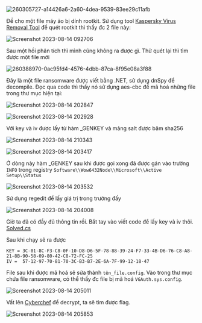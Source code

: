 
![260305727-a14426a6-2a60-4dea-9539-83ee29c11afb](https://github.com/HuyThang25/WriteUp-CTF/assets/93728466/ba68bf95-863a-44d2-91c7-4049e4f9787b)

Đề cho một file máy ảo bị dính rootkit. Sử dụng tool  [Kaspersky Virus Removal Tool]( https://www.kaspersky.com/downloads/free-virus-removal-tool) để quét rootkit thì thấy đc 2 file này: 

![Screenshot 2023-08-14 092706](https://github.com/HuyThang25/WriteUp-CTF/assets/93728466/db1552c9-ed26-47a8-a930-f71ef0b63cb0)

Sau một hồi phân tích thì mình cũng không ra được gì. Thử quét lại thì tìm được một file mới

![260388970-0ac95fd4-4576-4dbb-87ca-8f95e08a3f88](https://github.com/HuyThang25/WriteUp-CTF/assets/93728466/bc58e69b-4c9e-4050-ad75-1123be77c81e)

Đây là một file ransomware được viết bằng .NET, sử dụng dnSpy để decompile. Đọc qua code thì thấy nó sử dụng aes-cbc để mã hoá những file trong thư mục hiện tại:

![Screenshot 2023-08-14 202847](https://github.com/HuyThang25/WriteUp-CTF/assets/93728466/f011f0eb-aa82-4e03-bf0b-251eca301f89)

![Screenshot 2023-08-14 202928](https://github.com/HuyThang25/WriteUp-CTF/assets/93728466/5f2f0949-8d5a-4295-8598-c9986b72ec6c)

Với key và iv được lấy từ hàm _GENKEY và mảng salt được băm sha256 

![Screenshot 2023-08-14 210343](https://github.com/HuyThang25/WriteUp-CTF/assets/93728466/2b9322c1-ca09-42a9-9c31-d81c0356833c)


![Screenshot 2023-08-14 203417](https://github.com/HuyThang25/WriteUp-CTF/assets/93728466/ac166846-167c-4422-8b8d-f529f0c4a55f)



Ở dòng này hàm _GENKEY sau khi được gọi xong đã được gán vào trường `INFO` trong registry `Software\\Wow6432Node\\Microsoft\\Active Setup\\Status`

![Screenshot 2023-08-14 203532](https://github.com/HuyThang25/WriteUp-CTF/assets/93728466/addbed65-ec60-48ae-be54-1145baa19fbc)


Sử dụng regedit để lấy giá trị trong trường đấy

![Screenshot 2023-08-14 204008](https://github.com/HuyThang25/WriteUp-CTF/assets/93728466/fa2134d3-5d35-49b4-a449-63e08e88d413)


Giờ ta đã có đầy đủ thông tin rồi. Bắt tay vào viết code để lấy key và iv thôi. [Solved.cs](https://notepad.vn/cKaJYWy56)

Sau khi chạy sẽ ra được

```
KEY = 3C-01-8C-F3-C8-0F-10-D8-D6-5F-78-88-39-24-F7-33-4B-D6-76-C8-A8-21-8B-90-58-09-80-42-C8-72-FC-25
IV =  57-12-97-70-81-70-3C-B3-B7-2E-6A-7F-99-12-18-47
```

File sau khi được mã hoá sẽ sửa thành `tên_file.config`. Vào trong thư mục chứa file ransomware, có thể thấy đc file bị mã hoá `VGAuth.sys.config`.

![Screenshot 2023-08-14 205011](https://github.com/HuyThang25/WriteUp-CTF/assets/93728466/0339dd75-2025-4799-a75e-32c3e5ff1cfb)

Vất lên [Cyberchef](https://cyberchef.org/#recipe=AES_Decrypt(%7B'option':'Hex','string':'3C-01-8C-F3-C8-0F-10-D8-D6-5F-78-88-39-24-F7-33-4B-D6-76-C8-A8-21-8B-90-58-09-80-42-C8-72-FC-25'%7D,%7B'option':'Hex','string':'57-12-97-70-81-70-3C-B3-B7-2E-6A-7F-99-12-18-47'%7D,'CBC','Raw','Raw',%7B'option':'Hex','string':''%7D,%7B'option':'Hex','string':''%7D)&input=db0kG6dMZOcs4hHKGywtgGac/97t881iJ34dRWiM7Bo86oYJSyNlc3vYp7HMLTy7Z9SXyFmctPQBbLzeIZ96I0o62fs4iC3MEdyTnMOtfPyuNog99cjJzYDn34r9cnBO/Qqc%2BOdmwqj7LU1d5WkMhmBJLwIrD5UWaX2O4ScLzPGNr2QOTya4OcFXC%2BN6StZPHiiXL4oBeOldMrjSfZqpiP85ebMUK/sGJXWFV2nDfmUBl/TI4B7SOoAeIr%2BdJ6AP4Lg5r3XUqJCXgM3JF/0JmLpgmnVv4DpguhRdfUlBDZUZZyeRjQlowSGY2OCXjDfqXIco3QaLytSxfc9lF6QP8XArLomoeMWC4PYMOg%2BcrugJyA/6m1rdn5q%2BEqfD8JrMT/Z88Yv8KAAd1MybeReNGp0CmTB9WgBf6lIyCI464zhTNZA/qvWbVvvx4tikzReRaoTlhV8EbryjNUPp1lM%2BRTGhpGe3SGlVdeBrqbENxtDZFwoIiiK3hD9yrV9gG5xrvtVqP8YpqKZZ95t%2BlmMGGg4y1siZUw9om6pi%2BDu9H3l5s9MzGZ0MAzrj6TJfvxnh7soEYYLDZkqe5rp4yeOh3Q33FTaFN8CGjS6GY0yIU38Y7iVs7aPsPHdTDBVb5lh38oagzN6wPN6lN9VtQVlVs6lvQejAbc%2Bc%2B7Qk0rnOfKFSFiq%2B6zCxzbcsT9CZMp58dGxdmZ/yT5F%2BqZdCoZOus4xQcCwcRezoBIw/LwiYX7QuD%2BtNhrZ%2BBbuszYcj7csVErLVqbeVOkgWzRsC9LlsfvGTcVJWlVvhaGDnQ7XU2luvJa00yElPm6vDDG5xASDe5KbK2esG6rCuqDB2k6ounpR8nND2%2Bq78uExGGqaT%2BjY9PFFiog5EkXnPr5w644Eh8By6AarysL%2ByN3npZuRqD/oajgolznJRR%2BiZAsdAybP7/vPh1zY0SoMV7aKjM1/0Fy0uKnt8mti6jbd1j6I%2BZitHND2VcRNjAow%2B9RxT9JR0tTPCEoVbc47ZC6tlX45HYcQLq%2BH6Dquq/T0NzOrYzJojQ%2BIteP1B3Bqrn1Ge6IVb7mscMiRHxci5rk1Q9mdlipHbMMV7EnC91xLMjPNzZ6TNfRICsn%2Bd4aVd6vc8qGAmtOetC39vREc6RItqJV2nYNvoaJn3/%2BOVs5GmWzB7RDs11livD6cNqrtmlytB%2BKta%2B5DGYqCHMVmyHuu%2BR5yVarkZZK5q%2B/bi%2BklR5b3GR5poGOwyRsjHt7N/BdhQ3q2DABjJFoYjohGAAetqNykYcTmyzzCIn/lO5BzSOOVfcr%2BSEC4bSxTfqUtOrZE2ngpKYrepRBaSRrxn77TrjSK8rN4aQJ2iOBq1C0dUTLmr0xs9nxJV%2BUgdOl5nCR4Eo%2BrJGzeeLJoB0Gbs6IoV%2Bhuwvj3iO4H73bplhPDUhvZaK3wD59SVHlYYgOhS1J0OFYFTjNjw5oMYJ9uQ49ZBiv2ksKgcg0KUeOOVlJYnmTPbbtXRyeHy1/PNuhM9eQ1XezRYzuylIY%2B3nmQWM%2B1BTqA4X5yK6oDcCX6zkVwdVXbdchNC6Z%2Brwx21gXfZ4CPdGthSI5suMunZd63tfMNtcTlQFGMi5LB9NBnI6Gq8Qyip03Zyf2PZxPMBe/0SD46R2nFq5fqooFqtfJoVpFCVgsqjXytgrPnTOf8uJ9ax7xN9kLQhksDQX50cIs634bvvucwLKv8WXYyL5YbdncIUGd1DT/rcDP56oiNnejxAro8XW2Tc/VysF3D9msTkSJyRWjBV1mttxGorP/eDMsA6iWJ%2BHD66ilodL6bkbgLe1/1XxHLkUNbC6COieurjiXYjO2b6iPoV7puLkKGOUeXRu%2BtTDeUmkFjzU7Djw4x39eMjzRL4hFpj6wJ2a%2B4MFONPL4dExc%2B9CBS7Fe19d6t%2BSDf9aJjoG91p54/qMABa6RiQHoroc5swmYWog9IhHKibnkfsBvO5WL%2B1AG%2B%2Bzsu5kW6Z10SRIvHkJa2E6smr7oh5zdi0cgrha1Lxs9hST2I3In6UY35rSBeKutyz25BR7GVOV2Upt0AqixJ/PymmZLOKaYOW2NOXiLydEs9oSezjsizZNNXzcwdNM%2BvZGeSrrjP4dMkSVh%2B6Cu/IcYODZ2HplCAawN/QGO/iw%2B3K4rFqrmpw0tjrQED2GfsZfo5vllz466G6N1f%2BhsbWHz%2BZM9u0PBue5lDCPJJFuJ1pFssoxamHgndcNhMYrCH/cXfPbwAWkTrqiCjJcRMTkPvfvj67jr2pSsvotc07XoIhFcjw8fNW4lCn9IFApfFa9%2Bfsh0okqdCGwmUIbxEjLK6ffbqHZdsFuxzUyIqauDg3kS7Joh1zMfgC6/1xPtE/4XY6Zy/yoGkJLDfHOOMdvIGvmbO20jdsHKMIP1nF3J/Q89vwmIaf/I1I45wtHadvSs7c%2BeF9QEQ/26rPpleHPleGrxklpgQm8Dc4yr1jj9vevNOGyECunW6bL/eag481belS9FV/AfP91r0zX3H2FIRNp/K%2B27RXbkfNoik%2B1hWLAZVdISI%2BZcqx4A689kTBwb2O6olpR1kfbcRZreRimQSjlPIpaM7slIiqrFDUUMVp/vKl6E2tpjx1G3xTMfxlvOcojGJHIdiyTY9kXnc0Btpo8/4rDF%2Bf6TsVAwwEy1gCShvlZhZjhGsnBhDga8i7uACWL%2BdFWs1nqpmu/es9U5kdURH8p/oeHU5DiVCQk1tY8Uf93G1zruuwM9udQRT5mCx94DJsJmpNERWkxmUL0j8V2tg/KarOne67cm1SWetOfJrw7frhNc%2Bq1LI3BhtAuJQ7PZucf/9mwaugtmGMsn7VK4MiJ9fuCkPrtIHHrYgjj3mmDF/a87p6MCr8vOoeoOn0ZoObhh5Xx/Y53UgkYUUtxsVSE2/5lASBBwlB730TMzVSaUzsODDoPBnMxk/yWuyC7aaF%2BgDU6/x6FAz5EGLfSrzdJAh4%2Bh/%2BnL0ekAHVFQJLnzgsOnSa%2BreuT9AEwvAVfW6tA1ymDIknEZSzOL9UQX6bi0Bd5Jqg1MtFRT2W3zS43QgIOtd4IIS3IdSaEOTV9xydvlLdW5fNbPqHjlz9Q7WTgH46JqSP/Khqc6zu1yJeWee26GlxG/6jj0jHakpUa7MogKOSyZS7DROv2GGNqp640IgVNVbjYIideqsiSkDJlS0Hhwd2oNzzIQiPeOS04go4DY8rHOUkXgRUqX5t4Y%2BN7BrZi5OuZJykKcDSss9bgqV2tK96p7BkEy9GVwWC8EwjApKZ128GroFGHELaQfpijfcWeUYR21HlUJyiWrLc1Ajm4S8lffz67godyOTbmsHfwF/IIz/H//ctrsM4vTGTp%2B0jHH%2BiGXUCbOW76RtX%2Bfg%2BH0bp528jwHZh/M4%2BDJm03dHLH5CSCymCozhyy3fIePMzyXSNsjq%2BaRYvWAKzW0af4YgJqb2XMoGeCTf0g2FDZTi9jgKdfioX/eu3q%2BxvKoYth8TVO74R5QWGH5837TvmFuyukrIl6B4mmestMWxT1mP/dolMg4N82e6jsz3AKMpU2b5MyKWWvUlCYs6woMkgka5IkCMO%2Bibja9ADG4W/ten2KBFNoFJuKYloOFcCyxs8CNIlK0FvDOMt7KtGMZLvEfFkiwtshZgbQDh17OuO%2BzckiW4YE4uJufczgJKzMj06tKGn%2B%2BDK8Hza1OS4net7JR%2BhqYOnH7YEahUiwLpLzmQoRndNwZXfNDxUa1XXV4ZADlHfI5ENrRjYKwmRrjh335Lu5mwkd02NMQJwLhqrB0OdjOXwb2enCkljr5mlyPaloiB0GwEmzVJEo4uwBqBi/YapmhnlaTkfZ9JQgg8uM8wdpwJm8s/eNdnfz/2VuYLVTLjbcXU1y8RESE9QvZwBvX8axKWlmhL%2BewU1wW0DUp1wi58UayQNC3Mpzv1g178Kr2unpbIVIK/gc9Fo64wreOCtbqC4NiUhF2pE%2BfdS%2BKc7%2Bp9Ky%2BavHI93KZzDL%2BjQ8OGc02NNLdu72dGcf%2BM2cdxANiAIefzU92Zg%2BsWFf31qI4gydpAlfLhxwbQVnDHF4nwhjyY1kELJHMWhVkWNEFck9fSf70wtwyRgkPvD32Ky2x2OiHezghSL%2BpuF0rWiRVovfOEYm3LzNxZCXnUET8caqQ6SOsjj0%2Blw8TMJO9Gn6VoP%2BOqzzNtq1nTJL/m8DurtBjCIKGSNFC7wBtJJ5Nj2Pb7%2B6klmtXZR/exSYgslDF2ZB6t%2BJQY4DnCEFqcJx7QhHZoN1t76kLniGG4IKcF18j0D%2B4ltbz/pfLrlzSKKhqDLdoZsi6kbnWbd1wMKpqLu9/9CJoHs19ZYyV2xjl8AG%2Bh46W8faOFje9ysOHawFSqV%2BM0f1cxJGYZ5VMwcFBAY4l9BcN6HzVmwxpTk6BnHOwku5DHnXryKaFPja65U61LMRyALIAzeFB%2B6RVVoCMTkOlNBTFhFkySeVxwPoHTPY%2BXtwcHH3tRG5tQrOxK8%2BAvm7NW55WrGaFg9PPXzVfb6pc7ByoFJ3uCVTAkfMZ7RYj3R0pD5LoCjfZVoKUoIjhnsVPZTDdmyeolLK%2BV/g/MC%2B9CSS4%2B6xeSS8NctqoJNY11Wel04%2BUQLJ57x12FkElG7NU/64oos5cHvpsDZCT6a%2BGn%2BVHciVDX5FX9Sp2L2g77JU/EeLuJLyhW3f5ng5hJW/dHr2eLmfI4pF47kJe9BWdS9NR2b40Ufaqpp/B0s7XOA3LlHbqrZvmcGkHagz83BIHcF9c%2BY1nIdVl6R1dg16aqsmf9VLPSSnaLOQKnz9XjnqEO%2BdKuT7Zso7do/%2BFRJvC43rLeawqvNXxT7CEKWg3WVrQV%2BKILZ%2BWW/agYi6IK14jHQT7gSpkZOm3%2BOS0XAc8YlvzCWU3DLcYCHsRvaLIUrFiN6O81Tc9nepPZCBlN2ea8BPUx5bJgct%2BwqAe/TtULXCePXBB0vcONRHp3U4kJzAhehaeMbtv1zIR4kYZ66QqYgT2xr3%2Bw3VFEhbOrq7nZtmJWjbJXOgqnZQUr86aacVSQ9CRKklTlgzFAewelAve1O1Eqx%2BhmHJcLXIOCLRpb6RzCV/PKidwuBOAvbpyL4SSeD4F0mkLl9bt9b%2ByX1FGOR9pn3qNxoGNt4EJuyWStXep/UbEYe4sdciMK3EtDnkhcrbiNwRvua%2BV9k5yX2m46BGUm6B7Mq53MWNFDABOnuvUO/4hTx%2B/rt5cnk4ZUTduCF5QnPxOqowiF3qB2qyLadWm8oWyMkP0CFcKFTjVQNxUXr0RN6KlLKfyJDDKC9h377znlc85pV2SPKsrk9i6DlQxM1%2Bm4rA1RbFSU0esEPjWwl5PLiv3ytj8mnpF7IcNqPhsvslZXtYASI%2B5aY75oad9nwP/gm9mCybAqHU02uizfTO9pP3kY5k0GW2olhnYeyWWlgw2dVHCRJZXiYKCN6cLDjfSUz8DvJVkS6ZZZddEnB1G/SRUE6GbJhiJWP3ZscPDakAXdz55vj2X2mIReqvVr3GJ7CYe22NscB8JqOU8xNrIWtG0eSKjv3vrY3mb8wksowXyH4Zc2pXVt3aN2fR6JWS%2B37neo9Wlh3JhaFr9vHhWJspQQfCMR7HVurrDKSRWz6Bb%2BRIZOxjgFKsCSRkcBiiU1STkBU71oGyfe1TeIzolmACBlGOVlRlZQgPbVjCGUmU9mUccFQPboiffY6Em7jgyLMrDWK0OayxeFU1hD%2BBax0O2mfPuTDIah6gDUojAQaMCs%2B0Vl2673CxM9K5%2BQN38pcSW69YAL35NVVsYZQd8MiRQIMxbfW1VjPogdbB7UbFNG1cZfswizfiXW4fwJ39fX7Zbc2Fp1dcb7O6fJBDudTLiWow5rCEXPK05UKPlzZUOBn1Dh%2Bro7bG/%2BqYzJ2OqgPX9rEhkv4EqmkVvUcXBh0F%2B1%2BDwe%2BMvVfXuvwsneXKWK8hh9%2BbdyI1sC6/iKCvuOVEHvvlaqZzLQc/0JnoDlhiDSF2YTgJYAnxFLTm25G1l4rIaBodIJIG3JSHJzjfdBLlnPJb4OrX0VkDvDdSE1egH2B/wafwZ7YeblhzDfMi9P22njTBom/2WJHBDf2pkKAMrSMDulzfn1fvCD7L4LgXHJCYfx7SxJEcTaeUNB6zrDo7g7tnWea9DNiqhCtsWd%2BTJezi1QBg4liw2ZdsiW7aPNQstUZKl3vSH%2Bm%2ByBxqvUqApGi5LKd7DdpEXoNdIyNOtwI2o6CaGmS/3dOgwPkqXZ%2BsyYT25c1ZGdc1i5wzOqxQlafGqq3VlBHvsiHs7rgH5is8lYbWS4pF2NB1gyv5g6mpP0%2BDETEX9neLp38tgK9dWoAqNbNIWXQ8W8aKZPGRO3t7PYSenWbLXd9rE7FzaOreI59mRtXstdJspG7blk5XxBKIT4bvUk62jS8yZulCl/Yvvuse5SNUuptce9zUQjEwL/N9a%2BFWupqOdwtyIQisq0mWdrUd0oolxBRVZHJ7qy28o8%2BVZ8bH2WqFvgREqhJ3SKLeDvZDtd4ZBUQ5Zw9IcBrqIKzKnQicS0DM/jp%2BBi8woFKeaSYXaESBBvhmhlHEiy62ChMXmiKHuY8QR8gV5hS79De2nhaa6Rm5m8WVzlk4Ju4Wl8LkByqcG/MeU%2BgLzLLIgSMGNGo8xJTtEEUSwATBaeYFN32W/YRVAibMvxe9k%2BpCi6jDIWSQa8WPoj9Z5EXfHtgF7HVP%2BM4G3VQv019UJpLfNTcvmg9U4oXFQLlU0eL0wdQOZ8CqyPaP7eKOfUf9J01wmmbJ7XJocX60lf/3u1s52lfe6aWFsPllw2k9/loofHM/dCxLt4N1JH6dPwDImfGVvS/ScF/oiINiYnAQRGp%2BbKC4abIfky2apvxJwyziCnMtRSBWSLSjFoLntRe4eJvKXreR1jSoRWQePtxqbVjSdvmHgt9O/WBfRpxdbVzVcL1ZA8WTUB/E5zMwJXsZ93p6XqZ6H7hysiDDsMDQNV8YOfd1pfGB073noXTTBdYoZxHt7e%2BRw5nYD/Y0UC/0SUx4CYC5yIvzA3k9zcFGIiSork9note5uxNg4fiDcUELOA4yHw/eNlJMADH7uWcv/jxlglrax%2BjtDklOCJOS0W3wVJRorlkcDo7%2BORViLHBFayy3k%2B3d3l2JpM9Ad8s5/gw6URnz4Wj0CDQR7I51jIvp0Y12hDTPGMSduB9ZN%2B9jy%2Buu6GvEW5HJoKpEmi0JF6sUGbHXaei40SiBUHIUY9ZiqdgEMnxP2NzBiRrl33E7DHB0PEZte4TSQif2zbJAmYxAqJkhmPPlgwMYKgKaIF3p5f9x3WFt/YV/WsLZfId2jzmRRVJxrXKoxB7KATNY0fnoyaCYS2p9pL54JEIca6W0UCUzUGclnZuZbaJ3eKFBEvqezwzgYGzCm9sM0y37hN5Bw33Gm22MhGNrNOfkszr%2B6E5mCctH7Us0UnX/viVtABqpcIQ7nd06XiAiwTS330lF1iXMhO%2BNBJdSmy%2BVGAVbsx7W%2Bd%2Bil5koRsfnaGXlYIPFaLCeOUyGf8a9Ngv49EgxaVayBYNI84mMIFB9Vq4BryFZruI2SQwdpgmpmkP9DwA7W6PRpXSbPrrQAEhAIRAvH00s8LGEyupZc8BLSG5Ay3NWENCchALmiKGAm7DksAWw6PS%2B/8YqTPtaeiN1j9EEJciMaAxOHKr3Z2jGdsIqy2Vr%2B9u3ud5utwUEnfvpLCyJgZ34Zxxfa46l/iAwQlk2inUYAPe8ckahKkzanuEkLUxOtLWC6qEjIwG5d51YVHoOm/D1LzaJflzmBnhDOhWDsuffV4fQzYClKdxP8rh0ZMiCXrPXuwkkGeW7bfG1n2jii0jPlBlvuf/iKBhiHkygqp54v1Up0fBCDS74VDmL/EnxQdhadEASTO5VamBwV7Yf8cQdbP9Ams6jBYrzXCKsqJgJ6H3rXGziNaaEN8ITMjSPK/5hWyveUIrk1c3P0kZxIVr6KW4JigEzHRotooeacUANp2TcX5p%2BQzBYckPCn3Ni5VaMWzP%2B1BkkeuxY4BiBNcgHJyKvEF4PH3xr6HjFR7zyIM9LiYXKzGaS4ginvEVmMOZlTRRqirvIi/BEc24k1U0ay9R0jWBlDeI6T99DQM/FVAcGIjAMoOarYLM4wxv1sVaVzeNA1w6ndiAxc7FmelH7Um60zAwyEHukl9ndjr6T%2Bqxm6deuYFLqmgTSEnntf7Tm9JXpiwiC0ezAXIXkUP7uI23aqSfesK/fpf7GHZyqPKdE6YwfF%2BKhfkkjBuqMEwg7YieNuZXbHIRGCP1qJS7e9eDY/gMP/IG3rHKgf7wQRXwF1J4ZLkp6lKqOU6z34TSkvw6pFppLvrbxSj/8FUKF0VmBOtge6pyUH8o2N0pu2kMWOlJqLk8eubgI5vyFIqYgxQWosLTUtgEIU9t59EBe/ZlOA%2BMglJg1tq82YUAWKcC4na3muQF8mX17WvG3z6OTnmbTsoRUkMnYaKDxRmMVxReleF4CjP2KR2LPN6kzVbLAL1qS74XdJBc9GVDGVOtJJtpGzDSKSjcf/H/ApyGdyl930hPYtzf8evGCrwyBVDJ4z8gze2g%2BhczYcmySTmssGeXwQngkpasYUulgVvCvxzEPVjKIjjmvj23juejQUUtEz5rlxp3nV/BYHQRnG%2BshORb%2B9WzieFeJJIVm4964z7FEHRUGKEiueCt2Yuk0e3d6MRf882a9ROhYqQF5UHbkLjdtJJifjyRoVAVLRFqrPTqSc/nxa0qE%2Bg1Q1%2B9g0CAfvtJ0QfzLmq%2BGBTL/UDmtJRRw5TsEEKoTQkWTw6Ps3blofbbD/cFBIK3PCtJKxPqPuaRT2ca6sCmUU%2BUVekmddc4hJMDiHou/P1vukjxdmFd1JNVA04BTPfu/X/Qz8/b2q3MWFrnM%2Bz2QUGsTVmoLsUywwD9TgiXroIX3/SYoZW4Xub6oh72OkLCDrhGBBEogx%2ByI1hM1UeC0nAaCPCuszJJZGIiVQKe58Bhm9f5IewSxliy9ZgnqHuagvUnKvKm6bgM4UESI85pksPdEo2IKhrKyExsGCLMBqgxdu6p00bP77hvlli%2ByKtB6/otrMOenDk%2Bkq4Y/9vin6qvf/Ygr82o9XTQZDJ9M2VVQ1ZQiiMXhFqE82jvvrGFc0ImA45Jtc5byp1l5x5YHqPUJnMztqZ017j4Wc3i3ig4Dx%2BDi9oWMWb6DkmZzDKpxz6yOPFg9sZSafvIq%2BsnWFSF/bNJxG0VdEy7fXCoiZAT2CSCsi06j7P4udsAo%2Bx4jHYYK%2B9SE/O23OrGbkNv3124gbzfIAEbOeqIECF2e2tRPDGREDvBrjm7qIrLJI7uBqPw73XoQVXEREZOj0Pi0GPBPMvfdrhKleUnms/Q%2BFjDu6irh9NoaeIpLIJ5s9GqnkaSf4gXhQFO5tS89lK9Cd09ER43zMVZSaU0nuV8/Xnl2ZTI/h1Se6c47dELcWs5c4EZXXamoVTfbVxoXsiMnMFacaZJKULq7R0bZAzXtwiJqTArE4AWOOT7CNQHUgJ1NuA0/N4%2BkfIg0i6a5KyFDSnLV2eCwJul530JrSYvI8krpTn3BEVgq0vM9ILDeeWu3AnYplh%2BT03IsME6rAOLMmaVrDp/0ex1rAw4KeGvtk1P/HYcpI2YCv50pVPL1zJkaF9KAqBe99xjQ8YpXMvOCGHwrVVEFnV3ZhALuGyrUXN2mtAcJp3oD/Vn8PyJHaAzGi9gdhok9HFYsyrCSCPzy%2Be9yBMW9zLO6l2Nop7rKqFhGC/rsy0Jr4ClFHLbX1w6zLQvdJozc50BLl/ke%2BvWTZzfNbqd2yXuFOfCmTWgXZpGu2ay6orv9qwysHJwVapPfdO1zy%2Brdl5MrZGTAUhKoKpSA61BbxXExM1dcQ6wI3j4DUqENHOF/XBTy2tguWD5ry6HjGzKKGxSs4bhed8CKPzp/auTNYMORyBfr4dHO0JNAGsZc2CpnrcKStXrFM87ctznOu0amgsL7oYbEJ8TfxACt84oDpT6IGe6YuCv4pUOIhfOq/rXxGBe//auwZMX5WJFisFI0dUb3Ctu%2BdKA9KBx2q0DgsszsR21kXMfSKR/Kv3kCRis9%2BGeJi3XidE4kz3MiH0iu7HjsnI5K9CmKraMQh3R2ROq5Pjz9C2haah%2BMyHa1IjOb6i5BlkKjfx0E2wxYg3inCFuki5H5k2m0yWHfmjtw42uRBbo1/Xsd%2B8u1DhbRLLNDiHqPaF7pcKAG6INjxJn9BfbWaf7faMWhhNnKwf570jBVCYYjVFlBdZ0gYCyGv2i/Gec7p/Z13w5Zb5LnzO%2BiChqLNfRngQryBlK7PdzxWg2dMxQGQ6Tle7bYxdC/gt6x3yHOzEQQ6JvoPPvpnBNrFY6FWSFEQE2g4OBGKUreyjY46XOit6FNnjhw9S0rL6iP80ZmJX517KyGFwGe4LQaqgdqPPEl5vwtnV9ZpLHZTz8f9xap/6szWcw6wEv3W/4C%2B8rZ0vtA6k/CqlbGJaRwPbF4eK/YEhOgUddMiDZzVto60sNU%2B2PLAe6ivUGgNUJA0mGU6zB0oOI89JRD3oH33Ec7zU4Amgx3URZEQ/QcEyk/vL1d1TkW2NbUFDtWD9OgtWJgBf4S84rYXyojhKsf1cc%2B4XPezBfvdJbqzfFtw/EwbkJFxzAi73REjseGtB8otpem6CVpEGiJew/zaby4zFAJA7aEbBkr/OVKLGoR4p6EvvOk%2BjfK96iHsVTYThoXu7CixIInv5nxPLoQz4YypEWd0tGVpJR6maBPwuI3P9%2BDBRCucOZxGkums6UmsrBLem1ianJq/6KIhXYailweds%2BqnR3Z%2Bsy3g/t1JkMG5RIbH%2BZ5LHwwAlhCBxF0sasn3nf8Qucw/Ok8z4sQSL7EpuM%2B%2BYrWPaNL9%2B0faHyOpb8Uzj7vxYx1UiFKI0V3MYhN2VbqoHcEl7SicOw0fUuejFDwtfIjrxZg7B9D5FI6taZdJ77S366l/GT4JHAfzyCKIqDqLtaOFM5BwgPHCAfoX9ekjtletet2X0dbDysl7X9UMUU4Xp3hJvyce4P7Be4krKKVaFsDpdM2cuQ9NFNaTz8/W6NXEyBwf2wwAQ/4zHSRTO8f6ydGAK94PAej3lGxlw7X050P93MkLWJu6vrankTkySdJnA62JgfSYq10vXTtS89cujKL%2BhsVkAXIE4UGEpQXCluiia0RY56IvUKwkEvFW4JPiFZprJJhS/FJvGUwNvgP17rtWk%2BPuIGDwW8MX3n%2BOUlWHM7u%2BUx4wo3he25ng6RC1rcjxOob0CMsbcd8aVEtHJglzSAf3nz2yuSzeBN%2BWVwtV2NFEA9EDCE9RmQm6D4KpJrdqhfGK2tIOhpQlllEOahH5iZnmH%2B2Wvq00pCEoAaP%2BY5N1jENJTFEZnGs6FHz2GAgN83zIUn6ozos2PMdX/aXooZJtpb10ZxzlHF%2BuJdrsbKRkgn6ec8%2BzzarJHJ8G7krwY7CDJ4kM8dMJ4okFA41iuFAkelGvegKL7lRN4yNe9hKxRELWOI8AgeoZbIoxx5gnQgJm17SFOPBk5KKFOMPzTqnAKP6fZqzaNLiavFBO2I3KZId4SIUt%2BxKXvNPs%2BKmsS/H8y1lp3RiGObsZKijS93j3IvP3UemQPCoeMBAI2enS4namRn%2BcouYR4q1w%2BqifZsd%2B73%2B%2Bp1A6qd353cq7Ov9sfKtTsvuiSJ/8TcLpcn5QknwxArPOVqsjTw2HEfduPjknEt6vKEqHdvOO8Nn7ZnWAKNAiDOhq9KosytAhgOxdw0JK9I7%2Bis7Ba3QhXYhbVb3W6DOHptvqCSvoBfSH%2BXGVqDxl/XWQX9ZPGnd2sQyUNmkmw%2BV7RzXkkcmrz1JbLRfbr14dwH/Srp4S%2B9fGzEKdjtd8S2dwT9X1gjfPWYr192VIoFUo7q09duF/t2xHWsX2458AsfZJp5uv7gUti8UStMKue1E6C5goYVhVY9KJlMxL0%2BQVis9VCmnk/9lszt7Y0pz5mz80zED59Y0jP37C8lk1e5W7uglxb4gWx0lPb5x0E1Oiy3O%2Bvg9jmu/je0ksg3b%2BFISvHkx%2BUWvIsDiy9HW2WusknxIfwr5hU/tVqBJ7h0V1ChVmIc6kWsPVvWiz7Hv8ZwOOkxI9p5VY0e7RuFMb3EcDI7oeHX8iIjZyDZ84PyKAq4Xc1R%2B7x1Fp6ZEiSVEi2QgnanBnfIdoqaAmUeJrvHNAgpdL36v56wDn8HHBYuBbQbpInC1EXaH9B8jLmiOkRvr7LNvYBis4oJJhAP0BX2l5tyYXwm6Ktjt57/jafoLxPHDHfWRP9EAEt%2BGwaOQIQWyOTCX9sLbjSAJoDLSj9T6qt/okAQnjVnRGoA5ZBFNNnrPYXIEs99iBr14wwSDOneaTG3EzTHEFMFjNOPnxfvLiH8egmAAy0UrlZM/1NoSYb10fnXRLgvJLQb00PbINs3EzebuWKfivBSK%2B/iQWhc3JgCMtWo8sTSE/pbFbyzwrvRU7p86z6KpP2MtlHdv5bmcFMv/WrweakOUnkUZF6W9pZDEwaetv5zAkI2XKtosjLwMxNxgKiMYc9YEM0YUCXyo1eMnVkFLHr2k39zFuI3vGCqnaK6PYO0FPL7IwMoX/1A26icfwAZuRMXk/BLYAAmgXvZ21RTyvn9lcTpVOKHyAsfc3MgwyE2o8QwQdYkDY8KYdt15EuPMoxXql8lvjhhfDwfFZxYoGCfVaoLZYIs6p1HJ3rQr5ZTsYXlByXLcWMqugSej7metVgD3pxwfCcyfOhe9uQOyrsu2cKX2VZJWN1kRcqRNeMme/8xKy2icDf8Piy3mOa5KIqx6V2Udd6kssp7jKEBtt3ZXv2G/YBPrmV6cFo3UdadgN7NIA8rSuswhQRQYMoWNN8/fFHiGHtiR6hZ4AP%2BpwB0ehDCZ2TCX%2BjCDnq8bTpyWIY8bkmRiWgriLYG1OPK08/DEF2%2BGq9JXhd7W0PwM%2Bz4qVzNVpouMUX%2BOt52PQNUB7nBkpl7LtATNEkS0PWC0Cf0kqjvm/W%2B%2BYY9AI7UcbxK/lH1Uy29rLLZc3j8PZ6ckWfvrcnF9Ez9vsebm8PI1vZL5/kge7ZoAxUjSgjVMYy7VuPqXDTjXO8KDussHQTQN60ZV333pZo85EJER0TdPsDBTBL/tq9zZ/o9SfXzxNNygtfHtADle/%2BtOrvogZcQhBlq5s9lHmJpsIqBK5N7NUVm6VacfRzPG3iFoF2Gw0CgI0LKp3k7AtrS75P/ZoZvLBehoFwlzhZVgVzQDRjI8l6W%2Bew9VIzRpKxPRpnYHArBdxWzSxhXY%2BlcE8yaO2RnvmjEtUmgQfO%2Bj/5ANHjykqHbbrX/%2BKGlXOoQY1fd4xoci2XSeOeoshe4yxoQDnSS2RwWmzmHdtho9%2BtjHRkk8SCUqy3SooGnrUlSYhJQU8CWcDowhjiqTedHoujPqb5Zz7Hg1xPcT59ydX2nul%2BGtzDZRewrkfL/q2N9Gk8mxjiexlvoDmMMfmggcmQZuO5ZSECy5agH3bGtTKQQPKOvqns6U1EPwLKuKr12HvKO%2BtbO/4OlnpzILSvnPmrYdnrw2vOBoj5Bg7vtO4iDUNhDwhTi8tu2mE518YmlMv2VPEPe43KiwWp5faD4/Wva8LKHmSlMr/cLQK8rSMlLH2UIVrIFi4NZWbh9ZpSZSuuDAaCDoDNzIVNHzkjlPC9UzDUVMDfu9YDARCByzRRuIi1Jf3I1qmCaewR2erAywAU1dub5f7dKzF8ED0l/JPrUUjx1NqtrLCCxuW03r5HkWbN7chBbksAmnPR1cQFwWCW1MuGGm3Kb09c3qPXb8fWrLK/LrFLnA50dpFFZoeRxffCb5NH8rfF/C3aDrnielhBJTzoLHytjjqmf4bh%2BBjmbY08aC9bVqhaSfVGCWGEqzgbELOHitvAwXyZu1er5ntSJEgvTeR328OHYwvxrot6A/KbZdKF1KDlcwYAw/nSouoa3qoghQzqQ9irFLX1mHN2l/cm1C1TkAvTs6OXMu%2B3L1hXWeVYBLSFjdCF3BmF6emx58FJ8G%2BDnDg%2B2AYRQ%2BC0fQhcsergYPVHG%2BOR2Smxt4YYauSHMAIuF6gkRaw0xSX6J0SN5F4SdlUNZOXI2/Awj4QVkw3WN5c/%2BsotltZxNBuZe9yUKX3yp5/X0gOIj39QSDQc06EqmnXwJuAAY/MNVMH4b0F04W65ezWqhDHjWWoOIbBzJq/eIyLVD8t0R/JqSYA37R3cRsbuXQIREpJ3bh0jj73yShyUU1AgZ%2B5mHku%2Bb5xCKcoQ35GCnET1c1/WWOsw3CwIbQ0%2BCZ//NolEdfpey9Ko8fIPYeOO7Czwv9OYfzdEkeJyKylRJ39Ac6lNGbiOS%2BxM2SJSbHkjCuwAl93OUN%2BIm5msGNpCfiGVyKurZBvrTd8KylmhaHQ5Lyvv5fi6CySnDkpBSl8d8DqxTXfPP7k3P8dlML1Xn4FSymS5M9aVbnwhkSYqNUg23ae8lyppHRlHN%2BfXH5oXHEdbkqnrW35lQu1K8VICttdUsEHnFxhwOLD2SqKprAz8QYC%2BIoeFfKeA2dejsSGh7SNTPZGt7fsln02gY1R8iRGe7%2BoWHtxHwy5i3zmgqSTBlOB3H/mZsSna7iWioCtE/kgyUjLt3gT5gI%2BSuwGs%2BpOAY4UhCIxO33IvKbT9Ov0/pmKmVJqxRaCmU3%2BKvGPVnu2xmnjHyOgud3gRMqqCSoyEah8%2BUDP4iJrLMpQ/CnBFdw3Dg%2B8hfbDRdzdYJD6gpgqjdsSqXUHHISTZZFBkq0Q6ue5O1y9y0WDXSjVUF93LMfqlusq/IEB%2B4R2u5gFPS0qb36yI5LSAeIVg9%2BI0swYDkkRqS85d0wTzVoh5J6ECZaMDKc4a4CpOqHd3Z/nzDsUnakBoRzyLbT2Fs%2BNljS/4cy84MvRrSc2l4RQKFLoIiamkJAaiWXFl8/80VmTsyLFpvdFk36TicsZg/wWDjuVe%2BkD1SXV3wN05PEEph8O3Glr6wDUJrPQyBEUvdl0xFc2U9yb6QHdBYQQIvNqwD67%2BeXQZBbq0IYERWj9NXe3kKWkTUoBN0jJZN/zQt/cdyArw74lcBmwfJWv3G2gEGjAXJ1wiUuMjgPnouia/b9CjApY7DOQbA8ZKKXFJ5mKePHcf6yzbW3Oext2nVXGAE8PgxaZN4iB/GpS5qglvgdVc97VAm8jmkUkeS%2Bu/2zQlf2Jp5kNoXN7SbyTOjMD1B0pMy0MG1n8a%2BAJW280d5LI2dspQOqUmZX2riSDHjHqU8yGK/BbsukbO%2B1x6qjtr/3PLdHucRkr/VZQInRE0qoyzONyC/74DOO1r6yV3j2AVmvvOXaBrNoY6ywed0vDaWGKq33mJWgWnct/DMs17TznIDUux2q9%2BaOVL8fm0Wv/jTnNjJysOBs2Zo5Zhp6Xh26JSOGVi7Lw3efcjseyuVmaaCoZw8GKF9%2BwMIV22DVx/q6oAnXjPNtfYsAUgB5lPBsrD2BYlCEvroGMlaFnIUQkzK9ESouY/nDlhttgAOL8WYdDW3yIyAe%2BUX/WnDKVcK3PDeE50VaaI6EAv7FkQxtKWPO3vWLwMIxt4hTTvtsHMR7I%2BkJRXQWbqrIFi3xjwJlXZlerhjXLYyXlsKknbIXK4aIHB2xf/SX6hG25cSU/Lhe%2BweHdGaYwIpgONpOPL/%2BCWBDMVW5QMjBdqivT9Phg%2BwQ07esVLVK9UHRUxNkpsKb83G6%2BaYyrPok3B5nqtjkcnCcD0D5GR5/9Sa%2BZjOAPH2BwlxQtstocpxwLOsDxWZpNKGL35n63OqzgUOKlreLSRyMIpWW2D8JqzMICF6hb5%2BDRANHTvANNvwp3a6DQudeJqHT/ukE8uk%2BXkelNLBjVq/JUSIqVTXmu7Q4NG5KGk85QH33JNwQo2RgZHGK3ah1mLz/lWeh/QQK6GYI8BWbQYrAC6ogst995yf5t7VvJ1Pc4sBvYBzEXlpsF/bjkDfpWOxxPzPzWJEgCEc%2BaNIfoF97teNTku6s6TizNfMhx6vvjjcizsgUpCYA6ckP9JYnvmUKOLOLw25Xw6hBDQXxi7KGZWnDa0SNuX0PK96arGbcfQqhWyDw/Kc33sI%2BJAI7IbP7qk1JxptWdf/Q9cf%2BwceDdmP5flm7edxyTJYtEskIlgc01qYUE6cNBgye3oD1KVugbmFYtRV2jyiRnWaxTDMGJtBDuTlRT3LdvG2fmK7RnLRpEJfGpS%2B4mkBPk3g6djyE48jXoYsr10SYRVFAFZlDEleB6%2Be7EfyNCgbRyRLhgqXXXnhef0c0LYlGay9pFR9Iz%2Bl8tMPbqd/hw4ZkG32NrD%2Bj/Lz7DWTDv3A0G5IIDB3ftT1qos2Tt0MRKebEXLMPAc3MKaTnelFTyC4mo5UXobIUcEhSRBCd1e4THPRbEVe%2B/%2B1qn91GZbXkpiYDqyWbH89heplRe/Rb1VpO/zKkZxs0KCcW4EchZClMi%2BLOCWa8LuXQ1IpQ8HhEC6ntbESgwoDt8UG/1BALtRI5YLF34XNmcLhULQWgU3G/yIFc8wD3nkHij2UmRn6oQQ3e9Gi22pkB3slaFbexMURaE8LcnZeI8wosXFj8ag6g4tSGjlZzc3VXkrBZJvRx4KfWpzjSUfO2FXEqkE9kRN%2B/8aZehZSXYLNdEshFrvafXClmsJPW2KrrCUiPjL4nO9Jo6RdQLp5QIPMBse%2BVNS9Q8MHd2we/hcbt1l7GN4sdwVrDzTSFqJBat6%2BxGZDSks7WyYUqiYVaIkypLl6uY4INjiNH5V2mpnG9eyq%2Bh/xTN%2B6bM8olvD4vPirHRwkr7wbx6iB81rgk/hpc0c0nNF4ujQ3PuruXGUw5yTWBHE3zvel5epvSuCMrM9Y0sQ1h38bugAuBQhPNHDRY7ESSwxvB2n4zvMjIPHoOpiLw9mkFhVBbshqD1vmZOP5Q2gifPhkBQ8z2kKnaoCJ9tFPrsnLXNwoNdL%2BBHofVN6JuLApNy9fzAuVFRg36VqBeeI4T82Wu4PAthFarK%2B3%2BKUHlbxQYhC2dPBfMIhBr4FiACShYJds0FEuXIfi4G%2BrFCGOtNfiUuAMnSpzCsMfJs229skriR0wmEtddySBu4adbCPVpt7dUCzzNNSYQOldGp6fGs4Mnf5ILrOtzK3jqUHeWb2yyPm1TR7jSp3boHCqC3uKcDh4za7sSWcDL3O1evNos4%2BiLw%2B5fGHEcrbtefW9c1dv77exgwhY991UXZ2ZjoP7jd035LVy7/eja9Ga7Vep5odGMIQcSoLVlgElVa6wZaXT/p3MaGij1VMGgZErgSG1XV6nBmf9kyR0OD713NeCM2Q%2BeWFCIYWIs1RUvPPPxiAdz9P966Ibd3UeiuzhzIlsS5mcgGoAEgCBWRxUOcaSIa%2BSfE/uY3W108OEnrnWIx9%2BhBB%2B4TsAy6JU6vV8YDo%2BRfqV6/TG%2BO3o7dKIYujnj8GvPgv0RGf/Doidkhg5a5uSGXRTX%2BZyoEJobwqxR5WxX76N2BiiU8T1zm6MGEGGlOV5IJGKkEtbRrUb%2Be0bWWIXK6DJPoMLh7fCnfyzqEDALUiDgep9U5o%2Bu4ndHd%2BzuhjiCkJ9VcVAOx/fIYlYmV%2BA84lti8x3KKjL7pnEF69PxTaFPeihAQtAyHRzoAi44Uwurfk7pu2u9Tgy3RoIjTBngvzJZE0QyuFKwVaskfPBvNeDFcXcOQrW7Z3V33oplIOam/bk49zg0YjoEhLqJ1NLkDGqyxzmeIOc4EnQxTNCyxdM5SD41/kZcNgbKYculzO6QgFfvuvyvplMaDVbCN8eIEfnwQQj1hitqGnd3XASmIq/%2BL5QfnhqfBfI7Q7qbwre/Ek14nbuo7DiXXXEC9dPCxSo1Upy2j94X8mxcUKNqfrjVvmR57KLGyFT9F/K62D1JXPKeWXd0dfPpimBw7hhJ3EFXXDq7AleaNpTP7ses3E65%2BTGxnsX7YRMeNlEhF5g/Jhr1dOMUof3IJVIvHkP4lbfuJHJS3V7gPPzyuytNBpxInPXhdheghvrkHTTpf6KkFHS70NGQtM8/hvxWNQFfoWOkt3rggvDep66FGPL6SsPwtgsjdmyZ7beF//iUG8u0YpoZ7AJItxA4vBdgOjR4i%2BA3fESTASXMO9Dc4zyKn/XH8Tugejk9fjZO%2BDb3MIaok34zaCzsJ5c46TX%2B8cUnnWt5SLkG9oDaG1K7oZtm4aI4jXuA3t5cekZBYRyZvgD9akm23EGVH%2B8dQd8oRsPpKdywXPwrHFeFamNrmnhArTTf4kQ1OgW49tOEy9Tgpf4IEhLs4kjNKwW2%2BJWyz8nUKkfF4tmDz4BzZuOtzxzomhj%2Bl2m8W/NLl1kTUmO37GTKk7G6YCsdbBItyDPD3yWyXg40kPWu6wbz%2BzOVlNH0EZHTnqA9DtI%2BXxl7uewFukgn3CtGvh%2B%2B156o2gZK0XK1pQyPNpx3po0VW8JfM0HHvadmjFH3ZepojEaUCVwGtyBDAHt59hq8KzkJjN8d2uMthbkQkPZVbQ1i59Mimd9RJqJqwyeMOb84Tiu1PWVlwDsCnkNeFt6YYwKRvMsIeRba1hp80rjarQVh%2BiCAzr0mmNKxc6Pa39Sd%2Bk5c0bxgdxsq%2BFlt2nZFm3hCS5OU1jxrX5rDYUoDplgf1jo6HfSBofJlfKulNGPunwA9LySewbUKJoYkcCkNcs8zpXT2ShQmd51CDw0E/68sQo6tF7vZ0niR%2ByJEO7JD3Xa20ksaXIga9SnJYBbI%2B0f7ESS6vEcIIn%2BMNtYUg7O6xXwF8WoaMJLk36fMOZ8TTXciyDo3%2BqZ6ODWnJaTKN2MEAyEM0UFwzjblaYUOCjGw/CT1TQJDfvHK7vSLK5wWsSO94x%2B/kbgqSxh2kd04lnfgiUkr8Vllszp05S1%2BrUHEoicXc%2B/fk7fN/BWCqfJL6EYdvAl11zRJFa/vgvKnWQ1iZYYYe7teUPf5l/14QqarsTvHz%2BAM6K63fpB8WGIsrJqWnRyMJOgUFaexn5cME5Hzf5PALm4eisdzrN43yFbZDhxU2JfHJJYm2VJWRsFloC9pd3iIBVmvSwr8lvqYKLYzgAALc036276CPnZYUP7iJjVLn/C34PXr39QN8xBAtVFu/y0iIUQZOOjDR9ldrGBVvbWBTP3FD40PVA6BOEpk1zH564YGgsrMmlkWmOndNdpU1XVnxfq25rqiJZSZnrqmGYR6GLLlYwnjPwmrl6JygUKPKJJW%2BFkG/2TAK3gs/Jqbc0924IY6MjBq89I%2BRxUKIJIXNtcak2SbLN/6iZc72v5/PU8Aqg4JcLwbLCT9QG6nOM5FmJfFF3Tu7aDJh4goBJE4%2BIU7Q7n6CluZ1vZ%2B5ob%2BdmzexxA7o59I5QpGtfY1%2BFpB2mlukCohwCrSXBLwWhG3qYynG4bOvaNRg%2B75DHigFCeohYVASksZUkm42mxblsZc78HUxfHRdlY0j2dZafQhEWMz/ZD/FIMbRpyOXP/%2BCFCO8UbJZjMxzx0ytYnnQNw4wVuGbHbingipG8XLUVFpkWwBb9cQUObT%2Buue6r7fqTes6/jSrE0kiL5IFoe54MWRKNuy09T0KR6Tl80doqofsqsY82PCCl9iwkcL4gX1qAH5yFno00WXvyrhpuY8DbuNrP0/GaxUX4ZgOY5sOy8xB65Xce2HIk123BlQP4Z5mvHq9lu35fR7BvrP7JSi49aU/q5qwsZ7f517QTd9v2ES1VS3vxsPjNMPbpCjC6PYd0/mripmMPyFDqaLF65rc70LFUkOvwnFDZ7JnO4fCtfkldN1krbJSrLkV8T%2BT6lvq5PbriwtLGvfvWTunsgSWJ5i3W75aqRBNpua5fpQUhEmIXxLeRRbp7reQfRM2PfqRChgeGdrYbMAaVN7t5vcNg2zKASM0HY9/JiGTx2PIRViEcWrRZ3PWDx9kcYCX7NH%2BIJFX8HW7WuGCraceYF4sEpbnJhga01lDNxdHL2U4zUSrBT6FAbDfYALOb68XekyPkk0aoow239vILBCEP6DsoAtZV/IxYEp1q0G%2B1LJhIP9aMaUr55w%2Bj9lF7A8X3UbUIt1J%2BAz%2B25ggcdYLzOUNKpngzpPLlijU8MI8J6vF48/BOVnKG7xMqKzjYmjPBisJkwnZRytxXwHu8PyWX653bLcLIEegZeflEW2I6ciUi7hDNEDMMe05eyhb5gkKAuiKVQLjt1BlagwzosVDPO%2B/628M3zfyUGpm4LKl5m9JKBY5zuh92/Iq3b4PfyV9f%2BN8sMHsuy2wqi3mpV8OUzyobyh40VpIEOSZ84Ecgx2qHZ6%2BCf1e%2B198/eKsoSZeVt55p2DpXbs2bTgvlBhAzHPGJj2LNs0uryvn2VTWxoSl2nFXcKnXSHuBTxm7SjiEHIwycBbi2oNuE1/RFuvvkL9UHBnPE4U0L8XJIgPBViCjr/ziZKHicMR/JjSO1keZY1jfGPffUaALCqpEADVJsvmuAf0cUbpGvZ%2BsFd46pbI6TLJLbuivuFKengbs8sdFFef0KemwYH/cPJRSFXU6zKxf6TNMt6df0X2tAKUzCU3Oizic9NYg3E/T0vrq2hlN%2BZEgOjEB8tVd2EBs8XTZAO29cUWOO8Wy8EX/xALuUh2MzUhBeJexkmejB4TWoU2POX82vzDGHPNfCl2xoMqQhhT6pTu4YG/3kH8g6d03O25ay/nK1Xul7drGWKivdMnLvWSq8CoM4ypk8BxnyxbqHXwiHfj13jKinP35STKIrJg0t5a8Qq46LnoGRcLghrAOnBqxN3s2doUqu9XEMplzSeNX6g%2BHzcV48E/XXpw/lu55UtGyYj1MB7ib/wg98z2VsMyKtOLa/ChClS2DJ%2BgfXue47glgZ4VBrk9eJybLUuBHUNhXd7uPOG1618rW4kesoYuc5pJRJrETvDP5DyIFHy3x71Zrhw3JaWlKOs94Q28YxWLy6Urccij8CizRZdg2y6GP7cLzb6X4b4GO/tr%2B6dNsHZCZFewD3y70Ghxglj0fxqKfR/eqGAlRk689jnUKWG2Y6Or15CpeatY7xeyLt/n%2BEwVDuIoQUQjASG97TnLSnJEGIbHpzxwLPXB0WdlqP6QS6nG8I826CnAj0oSKcxnMLHnq6YhFvfN8OatMM0UZrpWkF3DShSPxaToX6M7EcUfqLJUKlA9PnXgzk2he47Z/i%2BsBEAB2sku9ee4GMG6BwFkfjEyLo1cQc15CcI0rYWrbdYVp2T1aqVgewVoOWQFV7eUpdnLCeUfrmwfqi1w1pdmhgUQSStVWvT8%2BM6dmL2cHzvUgPXSBLVdvd795lu1WVQXO7WkyqtSdSyVRVY%2BqG8SgSWX1gcHOX83muDBcpLwvyNDVLNNVigQw%2Bjnt0lxTN3G04QMwYVHLU6WtIFCJWZuhHI/CYw6eImw%2Bo7pC5QEgj87z4VrQkzKilX6oLG4yeVJtbVh9Fz/Zcoi27VHfyc4sksQHlW9fvptN9JYhHhjF3v%2BaD8HJF6HOzqWLgl8s14uUGr3omPTqFng%2B%2BykF0Z68a%2BnlE2cDQXuiZ%2B6/stT/WOX1NmS65BUCiMQZdVNPOVvwCGJQVkvRi0Z8aTqBYFpwzm3y/Kgzmvj3IWZPnb08HqtO2sIPkGHWX3azBn/e7CErxUUmwnpoN7N1nU13c%2BGyW4O%2B%2BkdiXO%2BH2mrpeLghLlUfiuKoidn0sse3iTW%2BO%2BE582PBXN6HRyNhqml589EbQRQ13bEyiTVraKRkdk/XONvzjfKI16kCXE5csIPNGGE3vSDozQwVRfq2IjXcy90AdLVWILs6Y8Ni5Rgi2aN/v32aMn/pcyGimcsBYWfOlnIAdfP5wWviM5zwwsZ8ZspDHHgrttE8XO4d8s25sJr3uFXzlxexWvGMDoo2vBbkODdVAwEEeO5YWrCUd850CDOzGhJB3cQmXer2WGv5APqhiwHE%2BGcAORMzestuxTdIhNUwol3/kfFwczOZZAvFCXhl71H2a6vzYYMvBUFyB%2B2xN0hUn22i0YLjLICQ%2BbmESrx8DMg72mjBHitqSbeshY/cWpl52eQWLroXhYsCmsmgZJJOLIKb5DA5/2ReHiXXQHDwfAq%2B5q2Ef43li%2BB7QveuDmgkCz1AZqr3QnSTP/BngylTlc5VSKTMaRgcYZZXxvHI0n9RGZZu5S4HJZNx5qZdALaB1rT68K2peR0l3HbkCbU/n6RwOockSdNYn0gRWqBsinVIsEVk2HHyJKZb0NBsk3gh4wru%2Bo8ukh%2BwVL1NOhCF%2BN5ZYGsHjuTDgka5hTfgjbXK1oMjiOMWwdmAT/yz7Je3MvalI3pm5ctwAwNNm/x76cKBcZx/3ctDGUW4So51M9Q5aX1JIUDEAk3PTGfn2FLuSuluKn%2BGhK4EQ12ssQMxu9XqEz1NzE0/hPxC9MA5W87j40RM7seVGj3ztGUhhetQD9xy2iv7pMkP0/0Ne1ok5p4OACfz48WDkxLtpZjwQvhOoDHtHf99uJWzh83HOmVVBASMRRqBkxXyAL08Sg3/PrHDSnsF2%2B7njotN13xvVU8np1gIa6bUA%2B37lg0s2GVRLYct6lGNa7ZXqhr/R5ytzCnC1ok%2BI/xEnJs%2ByHFxCtImsTVtcf5ybuVD3DZ6Z9b8bx30Ll1OxQAbmo2%2BC1ooLg1rLm/rP2iZKgT4gZr7bB8zUTMyoUuL4jc%2BdiHO5cfYMoro1HKqRJ3%2BF2C6OtwMzsXjxFK/ZZvu4sEdlZUjQn0xIuhJJI6QbRDNIz3CtiY5ZCmkjMb865OlJqvQGNS2J7On0COqXw2ohuU2jK4G9vVkXj3HwIcIZdFpKAQ9kgt3F1M0DyCF0OA6bc3mjvUCDlPSCpQnxARavPNqhzcaXy/6ZODl7YoPY3jfkTmhu7E9TC8hR/D1zrx044ktV9m5hN08se7hyyIYDeL2566KnsHrQnnVz1HyCS7zmWDuB9ohpOTDN/YkehkFhMkTIuoFRK4Iwj0byZHQXUADk2P4WhGqV4kpqEgaBoqtoCkwJSdnZtAjMJcx0M4vsSKXzpN57S1ENKqHVCu6Yc06%2BdT4q4y57GTzcz7bVKy2fbVUj%2BH51tZnH6mg/o5bmy70250k%2BPUJZMPY1ENM5RliQ/ubk/ybUcfRPOt7NRP/gMjCvsSau78FcY1pMmmK0At32GSNCEBJroWfrFMZEbAPwaFAKz9ePZ0GCndiNU7yD5dKCA62Q29Qlub%2BAc4IrZ/95deT1YgOMNWnImr6WSWCkB6oL3SLzG/Y2m1YiXfpSywAtTKBu8bxuPGhGNVNAwxspCw041xjnWHbmoTr69lCFm5MjDeUbQb4l%2B/Js0muHMstk9BRNt9SjvoDzY5yJSF5NE9j0XoonOjHyqgilV2eWabD8rXgsAG0gaU5iGkNg7j5U70WHqM6FSLZyYK7Z6M1jQvucDdOnL3rTEMQvAIoxdPM7LdI4OVyJRVqS0KubQkWniWSPkl24Cer56ic8NeP9nmL2YWTDHAEB765SDgKQmFUGXE0RT1T7l%2BYjBYetZ0ZvhVoUny7rJQe9aGAnp9KY%2Bk5fcc7DlVOgChHWuZnk0MfIB1a/ZETUhdnkZ%2B/lThNzeAHOLacesjb9IuTk5R3FRokXzr6%2BzyxJbM2ZqthUL6PyCL0BEBslWYC44BXnTpXre3J1pFnWNSH2f8RXConqqjosXLyC/ehk9La/TrcHaTqcNZiNg0AE2armkG2glqpnn933Q8fds8GG7zmSjZo%2B0b4CNB8%2B6YLJlD5sfu1K/c6bkPSo/ca1SldtFGy%2BeHZAALkXa7g4jya6ZmoqS114u9xcWbIhfVgPHjIcC954hWL6pWpoBQn9T0JOQCOjkEnjGnMrEEYf6JJ0SgLQYUm7/Vzc1Ew%2BdjmtuSzsHPYLPV77wBEI4S8UzGUW51COevxR0dTZRHgXlPgx2flNpg%2BlHviQb6i%2B19mQCrQy84HFG5ekksB5sYtdndAAQA8b0SDzcxoMcpr30nlNJsYWsuiw8SUC8%2BxJ668V%2BA2pvEMPG%2BgPe9PS7ajwQ3wnxipFxlavpQvjVdoxIhE2kOeWwgzipbs9Sbso5yIMCc6j7MwfXxFW/MiM5EjDNtWWSGywr/IEV77WSehrQEZcBm3cVX/Glgp47LQBOqogfe11g1O/gsTuQw%2BeHjf8BjGxcgyli9fWKVk/3Q/2Q8CqxxbC4DRF0mNiHATVvjpG0jVqaTalq7so7wTUmTlbyrX7JiJ2ecVogBI7sFyaUXd8PMOqWWgGQrZnxQln9YfLoEEz1DJglYvaoh3Y%2B8UJiNXGf0j1wrtlHWUcePiKgAzDFTA1fvI2MXJcZq4RV1TYHvi5LvhGHUhHS1PgBwq4z9j/F6d2Q3iFtXkRKkMJJMfsKE35XReyW3I10knlRYEM1cxnbXr2%2B7C9pvEqKQMKqnxHhIs0zSwNEog7NMlQTlacRRedFkIHzoqvC8%2BTCHZXWjKEvrNWAfB1SBn4bQfCXgGFiyz1K6yxpuiYzrLvMrYanAKMOqrcGDmAOdHbKNHP1nF44K2kn1RYjcFnhnSZO1NqWL%2B52Y64yBBa3MWxwEaFKBhctWo7ug1JyUbSg1mnz16DmB25uBzcNR29Wbj/jMWKdr/xJZ%2BBFzdcMXDUsHS/N1DIvb1%2BEbRqJMKq4enzk%2B9/soH1z8%2Bj1WwwFyJBGrOtBoTdpe/c/hHy0hb52CRaK5k7Owoa%2BpX2MKBneInnvq/832F1KpnNkeQO/pk1fPK/x56fmh6JIn3ufnOpHNB0N%2Bz8p52OX3ggS8W0W4v6Q5GzmtxXU3FJud5EgK67SFSLsrxQQjDc5gZQSgA2iZGPlAUb67GF1pcC6qg0cV8nzDbtAjLR9YzpW7mhjmQrnUTM8Wl50Q5uH95ZntYPrtyU3zQAzkzISU%2BZKgURMBzTiCH4QDQOqmBZpg2oWPHfeBnHjZ66sC9S8ISL6MW%2BQ5PuhZ2ZXGgVoIfXTuoCLp0qrKIVR5gS5rubXxqIzmJzGboEY7%2BfvNMAa6orGrPWkPqG4FkEVrEzXX8L89evPejMQo4sPx0x9j5O/Y6s0tg6MZWBUyLnVOnqpWByidgiSzqvIuWzMXQkj7tkiGmMZmmyN/dq4hin3KsBZUFXrgqKguufMPu4%2BDmM0iNVvD%2ByRP6EmdtxPEeAe3mDfsmIlWid4sAE1/ac9rdLgjswEOjbCcxBGdtwNMmf4EIunEd6oTTZj5enMh8RA8KLQfgvdcY/DPmkyxwTVVbUG81zGQezt5IkFuTF0n5a9PBPewkKjDihU/PoDJnGtaCR7mPUXAD2YqRYJsuyxpF4BAaxxvnd5UFq/4OOxbJOtF49WvKQGplBcwNwEz4bYhf6NwkMAyI7r4EKNFxmenBm0on95o9%2BH0mOhjF5aHBQ7GkRYYOOvU2Jfjj3tQOOXOeBGrL7c3VdxlYrkY0VxfErlGWnO1PmdDrs8ZoUM1CT/DLV0X51p35hlm/5IQXTIC3kzix6hGM5AS/HEbAuL6vZUvEI66Wq0ZqHaMA/jiEYmMgryGLu%2BKOpmt68geSpB6FEgEjGqPAO59RuVlezvGSNgUKBs2FB7d9kJCxQyXwGXT5krvQWj8qgAKq2aqPHx0tFwo9Z/vfSjPj3mSv0n91zNXsA4FFscUeqkhF5EehRFt08E8LkmVMKaKxzBqdRX7ryUt39wue/lSFfsksN2oJv9t6v0veAvtIgajEGVdRAyEJOn1GlMW780EyZhRvG%2B%2BiNdmbDdzOGJTjBFm0dQfITseotOsIvdabE5WAjxTs9p0A4rN2tw8eDU9esncw39aSJnhIs2q2zs3hm7sirdei9TfoGAFq/LASh18bMCMhsmq0cdeUFcQrRPzb%2BKH/p%2BSsfKEv5eDdcyw3V0D6NtaaMlGO43CHUJdPgORk17lKYwILdDyLZiczRW0j%2BAjnYSV3v5oJez8hmFgGbxqXkR1Ln0jFVHp%2BKXOPDy/eNa/EInUAXnWrdD%2ByszU8mXh2xb9NkLWhum5Pr9T/O1YoD%2BfJtGP3ySldSFIWGJaoOwPVjXFwTxfbnyoSnI1RHELTrYOYjlEagYWlhwDOqxIDP6atwYs6JZODEv4wdaVL1KZYpofo7jC%2BwLLm6l0bavZzbvXLYmbIp2Uoazz8LAnjl9j7v7/wEHvOzcfMPvkBGFtjmj6W7CRnR5zTSJwJsGx4%2B6yjpgCstJ0j6%2BSlheEK0iUGWRIH6o07mApMYYn2IX/AS8exeXFUGrw9eDNFLzMifow//zSgAq/YXLg58RDt2t) để decrypt, ta sẽ tìm được flag.

![Screenshot 2023-08-14 205853](https://github.com/HuyThang25/WriteUp-CTF/assets/93728466/b7b0a99c-c632-49d4-a304-2a42b2a8d7db)


